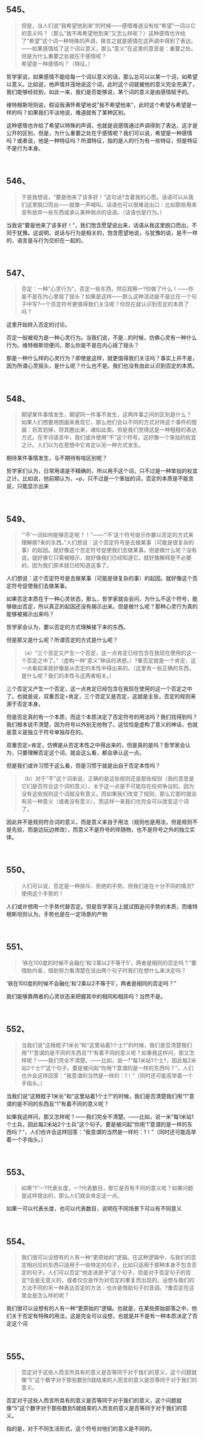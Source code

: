 <h2>545、</h2><blockquote data-pid="4N2kZ8gi">但是，当人们说“我希望他到来”的时候——感情难道没有给“希望”一词以它的意义吗？（那么“我不再希望他到来”又怎么样呢？）这种感情也许给了“希望”这个词一种特殊的声调，换言之就是感情在这声调中得到了表达。——如果感情给了这个词以意义，那么“意义”在这里的意思是：重要之处。但是为什么重要之处就在于感情呢？<br>希望是一种感情吗？（特征。）</blockquote><p data-pid="Wvi_zIFP">哲学家说，如果感情不能给每一个词以意义的话，那么总可以以某一个词，如希望以意义。比如说，他声情并茂地说这个词，此时这个词就被他的意义完全充满了，我们能够经验到，如此一来，我们是否能够说，某个词的意义是由感情赋予的。</p><p data-pid="w3s1mi_v">维特根斯坦则说，假设我满怀希望地说”我不希望他来“，此时这个希望与希望是一样的吗？如果我们平淡地说，难道就有了某种区别。</p><p data-pid="1d97sLFn">这种感情也许给了希望以特殊的声调，也就是说感情通过声调得到了表达，这才是公开的区别，但是，为什么重要之处在于感情呢？我们可以说，希望是一种感情吗？或者说，他是一种特征吗？所谓特征，指的是人的行为有一些特征，但是特征不是行为本身。</p><p><br></p><h2>546、</h2><blockquote data-pid="l7v4hiAU">于是我想说，“要是他来了该多好！”这句话?含着我的心愿。话语可以从我们这里脱口而出——就像一声喊叫。话语也可以很难说出口：比如那些用来宣布放弃一些东西或承认某种弱点的话语。（话语也是行为。）</blockquote><p data-pid="ohTYdyCL">当我说”要是他来了该多好！“，我们饱含愿望说出来，话语从我这里脱口而出，不同于犹豫。这说明，说话与行为是相关的，饱含愿望地说，与犹豫的说，是不一样的，语言是与行为交织在一起的。</p><p><br></p><h2>547、</h2><blockquote data-pid="5m-I5i_K">否定：一种“心灵行为”。否定一些东西，然后观察一?你做了什么！——你是不是在内心里摇了摇头？如果是这样——那么这种活动是不是比在一个句子中写?一个否定符号更值得我们关注呢？你现在就认识到否定的本质了吗？</blockquote><p data-pid="Mk0NKYAI">这里开始转入否定的讨论。</p><p data-pid="kyljphsi">否定一般被视为是一种心灵行为。当我们说，不是...的时候，仿佛心灵有一种什么行为。维特根斯坦便问，那么你是不是在内心摇了摇头？</p><p data-pid="QcMs-N3l">那是一种什么样的心灵行为？即使是这样，就更值得我们关注吗？事实上并不是，因为所谓心灵摇头，是什么呢？什么也不是。我们也没有由此认识到否定的本质。</p><p><br></p><h2>548、</h2><blockquote data-pid="MNDv-vUm">期望某件事情发生，期望同一件事不发生，这两件事之间的区别是什么？<br>如果人们想要用图画来表现它，那么他们会以不同的方式对待这个事件的图画：将其划掉，将其圈出来，诸如此类。但是我们觉得这是一种粗糙的表达方式。在字词语言中，我们或许使用“不”这个符号。这好像一个笨拙的权宜之计。人们以为在思想中它肯定以另一种方式发生。</blockquote><p data-pid="PZ2MhzHp">期待某件事情发生，与不期待有啥区别呢？</p><p data-pid="EJNi3xEp">哲学家们认为，日常用语是不精确的，所以用不这个词，只不过是一种笨拙的权宜之计。比如说，他前期认为，~p，只不过是一个笨拙的词，否定的本质是不能言说，只能显示出来</p><p><br></p><h2>549、</h2><blockquote data-pid="6O09TBxN">“‘不’一词如何能够否定呢？！”——“‘不’这个符号提示你要以否定的方式来理解接?来的东西。”人们想说：这个否定符号是去做某事（可能是很复杂的事）的起因。就好像这个否定符号促使我们去做某事。但是做什么呢？没有说。就好像它只需被暗示，就好像我们已经知道它。就好像解释是不必要的，因为我们原本就已经知道这事了。</blockquote><p data-pid="-GHIXR6F">人们想说：这个否定符号是去做某事（可能是很复杂的事）的起因。就好像这个否定符号促使我们去做某事。</p><p data-pid="oh_9zxk8">如果否定本质在于一种心灵状态，那么，哲学家就会会问，为什么不这个符号，能够做出否定，所以真正的起因还没有揭示出来。但是做什么呢？那种心灵行为真的能够被揭示出来吗？</p><p data-pid="9d7UOmdL">哲学家会认为，要以否定的方式理解接下来的东西。</p><p data-pid="n1lsiSQv">但是那又是什么呢？所谓否定的方式是什么呢？</p><blockquote data-pid="oqlef3T5">（a）“三个否定又产生一个否定，这一点肯定已经包含在我现在使用的这一个否定之中了。”（虚构一种“意义”神话的诱惑。）?重否定就是一个肯定，这一点看起来就好像是从否定的本性中得出来的。（这里有一些正确的东西。是什么呢？我们的本性与这两者相关。）</blockquote><p data-pid="Nync3Vqm">三个否定又产生一个否定，这一点肯定已经包含在我现在使用的这一个否定之中了。也就是说，双重否定=肯定，三个否定又是否定，这就是主张，否定的规则来源于否定本身。</p><p data-pid="rhsgaLhd">但是否定真的有一个本质，而这个本质决定了否定符号的用法吗？我们找得到吗？我们根本说不清楚，因为符号以外别无他物了。这恰恰是虚构了意义的神话，也就是意义是独立于符号单独存在的。</p><p data-pid="i7zwnmaf">双重否定=肯定，仿佛是从否定本性之中得出来的，但是真的是吗？哲学家会认为，只要理解否定这个词，就会这么看，都会承认这一点。</p><p data-pid="V5zeeOVH">但是我们或许习惯于这么看，但是习惯于就是出自于否定本性吗？</p><blockquote data-pid="Z10LaZOx">（b）对于“不”这个词来说，正确的是这些规则还是那些规则（我的意思是它们是否符合这个词的意义），关于这一点是不可能存在任何争议的。因为没有这些规则这个词就没有意义。而如果我们改变了规则，那么它那时就会有另一种意义（或者没有意义），而这样一来我们也完全可以改变这个词了。</blockquote><p data-pid="Um6tp8Vm">因此并不是规则符合词的意义，而是意义来自于用法（规则也是用法，但是规则不是先验，而是边玩边修改），而意义不是符号的伴随物，也不是符号之外的独立实体。</p><p><br></p><h2>550、</h2><blockquote data-pid="u03k5bno">人们可以说，否定是一种排斥、拒绝的手势。但我们是在十分不同的情况?使用这个手势的！</blockquote><p data-pid="YaejYC_7">人们或许想用一个手势代替否定。但是哲学家马上就试图追问手势的本质，而维特根斯坦则认为，手势也是在一定场景的产物</p><p><br></p><h2>551、</h2><blockquote data-pid="nUv4SYDx">‘铁在100度的时候不会融化’和‘2乘以2不等于5’，两者是相同的否定吗？”要借助内省，借助努力看清楚在说出两个句子时我们在想什么来决定吗？</blockquote><p data-pid="OxcG1eKM">‘铁在100度的时候不会融化’和‘2乘以2不等于5’，两者是相同的否定吗？”</p><p data-pid="iY6ZjHLA">我们能够靠两者的心灵状态来把握其中的相同和相异吗？当然不是。</p><p><br></p><h2>552、</h2><blockquote data-pid="fGyCgSVV">当我们说“这根棍子1米长”和“这里站着1个士?”的时候，我们是否清楚我们用“1”意谓的是不同的东西且“1”有着不同的意义呢？如果我这样问，那又怎样呢？——我们完全不清楚。——比如，说一?“每1米站1个士?，因此每2米站2个士?”这个句子。要是被问起“你用‘1’意谓的是一样的东西吗？”，人们也许会这样回答：“我意谓的当然是一样的：1！”（同时还可能高举着一个手指头。）</blockquote><p data-pid="FhBFDxns">当我们说“这根棍子1米长”和“这里站着1个士?”的时候，我们是否清楚我们用“1”意谓的是不同的东西且“1”有着不同的意义呢？</p><p data-pid="Cj7c6R3V">如果我这样问，那又怎样呢？——我们完全不清楚。——比如，说一米“每1米站1个士兵，因此每2米站2个士兵”这个句子。要是被问起“你用‘1’意谓的是一样的东西吗？”，人们也许会这样回答：“我意谓的当然是一样的：1！”（同时还可能高举着一个手指头。）</p><p><br></p><h2>553、</h2><blockquote data-pid="922F_6KG">如果“1”一?代表长度，一?代表数目，那它是否有不同的意义呢？如果问题是这样提出的，那么人们就会肯定这一点。</blockquote><p data-pid="HhviI-7q">如果一可以代表长度，也可以代表数目，说明在不同场景下可以有不同意义</p><p><br></p><h2>554、</h2><blockquote data-pid="man3TngP">我们很可以设想有的人有一种“更原始的”逻辑。在这种逻辑中，与我们的否定相对应的东西只适用于一些特定的句子，比如只适用于那种本身不包含否定的句子。人们可以否定“他走进房子”这个句子，但是对于否定句子的否定?会是无意义的，或者仅仅是作为对否定的重复而出现的。设想与我们的方法不同的另一种表达否定的方法：也许是借助句子的音调。?重否定在这里会是怎么样的呢？</blockquote><p data-pid="TvFNJBBh">我们很可以设想有的人有一种“更原始的”逻辑。也就是，在某些原始部落之中，他们关于否定有特殊的用法，这是完全可以设想，也就是并不是有一种本质决定了否定这个词</p><p><br></p><h2>555、</h2><blockquote data-pid="hK2erob8">否定对于这些人而言所具有的意义是否等同于对于我们的意义，这个问题就像“5”这个数字对于那些数到5就结束的人而言的意义是否等同于对于我们的意义。</blockquote><p data-pid="Evi20zFL">否定对于这些人而言所具有的意义是否等同于对于我们的意义，这个问题就像“5”这个数字对于那些数到5就结束的人而言的意义是否等同于对于我们的意义。</p><p data-pid="efVIBnzG">指的是，对于不同生活形式，这个符号对他们的意义是不同的。</p><p></p><p></p>